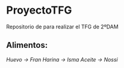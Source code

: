 # ProyectoTFG
Repositorio de para realizar el TFG de 2ºDAM

## Alimentos:
*Huevo -> Fran*
*Harina -> Isma*
*Aceite -> Nossi*
